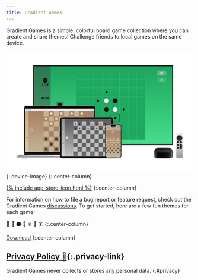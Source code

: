 ```yaml
---
title: Gradient Games
---
```

Gradient Games is a simple, colorful board game collection where you can create and share themes! Challenge friends to local games on the same device.

![](/assets/images/gradientgames/promo.png){:.device-image}
{:.center-column}

[{% include app-store-icon.html %}](https://apps.apple.com/us/app/gradient-games/id1609975604)
{:.center-column}

For information on how to file a bug report or feature request, check out the Gradient Games [discussions](https://github.com/Sammcb/GradientGames/discussions/1). To get started, here are a few fun themes for each game!

🌊 🌲 🌑 🍁 ❄️ 🌸 ☀️
{:.center-column}

<a class="download" href="/assets/files/gradientgames/starter_themes.json" download="starter_themes.json">Download</a>
{:.center-column}

## [Privacy Policy 🔗](#privacy){:.privacy-link}

Gradient Games never collects or stores any personal data.
{:#privacy}
